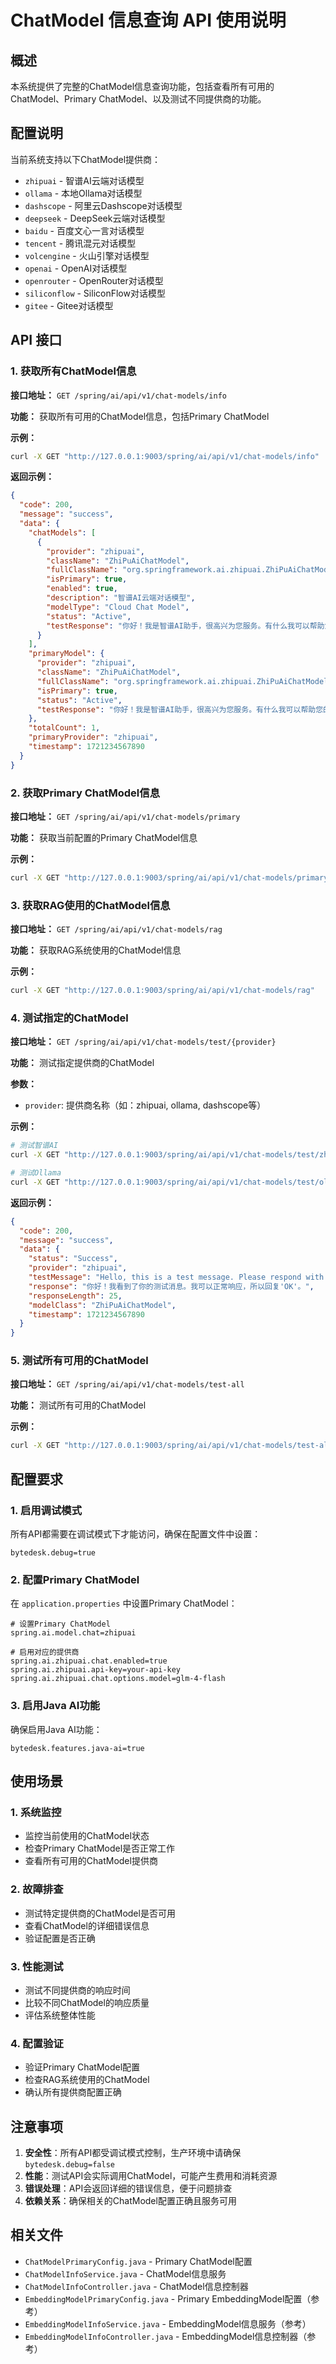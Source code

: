 # ChatModel 信息查询 API 使用说明

## 概述

本系统提供了完整的ChatModel信息查询功能，包括查看所有可用的ChatModel、Primary ChatModel、以及测试不同提供商的功能。

## 配置说明

当前系统支持以下ChatModel提供商：
- `zhipuai` - 智谱AI云端对话模型
- `ollama` - 本地Ollama对话模型  
- `dashscope` - 阿里云Dashscope对话模型
- `deepseek` - DeepSeek云端对话模型
- `baidu` - 百度文心一言对话模型
- `tencent` - 腾讯混元对话模型
- `volcengine` - 火山引擎对话模型
- `openai` - OpenAI对话模型
- `openrouter` - OpenRouter对话模型
- `siliconflow` - SiliconFlow对话模型
- `gitee` - Gitee对话模型

## API 接口

### 1. 获取所有ChatModel信息

**接口地址：** `GET /spring/ai/api/v1/chat-models/info`

**功能：** 获取所有可用的ChatModel信息，包括Primary ChatModel

**示例：**
```bash
curl -X GET "http://127.0.0.1:9003/spring/ai/api/v1/chat-models/info"
```

**返回示例：**
```json
{
  "code": 200,
  "message": "success",
  "data": {
    "chatModels": [
      {
        "provider": "zhipuai",
        "className": "ZhiPuAiChatModel",
        "fullClassName": "org.springframework.ai.zhipuai.ZhiPuAiChatModel",
        "isPrimary": true,
        "enabled": true,
        "description": "智谱AI云端对话模型",
        "modelType": "Cloud Chat Model",
        "status": "Active",
        "testResponse": "你好！我是智谱AI助手，很高兴为您服务。有什么我可以帮助您的吗？..."
      }
    ],
    "primaryModel": {
      "provider": "zhipuai",
      "className": "ZhiPuAiChatModel",
      "fullClassName": "org.springframework.ai.zhipuai.ZhiPuAiChatModel",
      "isPrimary": true,
      "status": "Active",
      "testResponse": "你好！我是智谱AI助手，很高兴为您服务。有什么我可以帮助您的吗？..."
    },
    "totalCount": 1,
    "primaryProvider": "zhipuai",
    "timestamp": 1721234567890
  }
}
```

### 2. 获取Primary ChatModel信息

**接口地址：** `GET /spring/ai/api/v1/chat-models/primary`

**功能：** 获取当前配置的Primary ChatModel信息

**示例：**
```bash
curl -X GET "http://127.0.0.1:9003/spring/ai/api/v1/chat-models/primary"
```

### 3. 获取RAG使用的ChatModel信息

**接口地址：** `GET /spring/ai/api/v1/chat-models/rag`

**功能：** 获取RAG系统使用的ChatModel信息

**示例：**
```bash
curl -X GET "http://127.0.0.1:9003/spring/ai/api/v1/chat-models/rag"
```

### 4. 测试指定的ChatModel

**接口地址：** `GET /spring/ai/api/v1/chat-models/test/{provider}`

**功能：** 测试指定提供商的ChatModel

**参数：**
- `provider`: 提供商名称（如：zhipuai, ollama, dashscope等）

**示例：**
```bash
# 测试智谱AI
curl -X GET "http://127.0.0.1:9003/spring/ai/api/v1/chat-models/test/zhipuai"

# 测试Ollama
curl -X GET "http://127.0.0.1:9003/spring/ai/api/v1/chat-models/test/ollama"
```

**返回示例：**
```json
{
  "code": 200,
  "message": "success",
  "data": {
    "status": "Success",
    "provider": "zhipuai",
    "testMessage": "Hello, this is a test message. Please respond with 'OK' if you can see this.",
    "response": "你好！我看到了你的测试消息。我可以正常响应，所以回复'OK'。",
    "responseLength": 25,
    "modelClass": "ZhiPuAiChatModel",
    "timestamp": 1721234567890
  }
}
```

### 5. 测试所有可用的ChatModel

**接口地址：** `GET /spring/ai/api/v1/chat-models/test-all`

**功能：** 测试所有可用的ChatModel

**示例：**
```bash
curl -X GET "http://127.0.0.1:9003/spring/ai/api/v1/chat-models/test-all"
```

## 配置要求

### 1. 启用调试模式

所有API都需要在调试模式下才能访问，确保在配置文件中设置：

```properties
bytedesk.debug=true
```

### 2. 配置Primary ChatModel

在 `application.properties` 中设置Primary ChatModel：

```properties
# 设置Primary ChatModel
spring.ai.model.chat=zhipuai

# 启用对应的提供商
spring.ai.zhipuai.chat.enabled=true
spring.ai.zhipuai.api-key=your-api-key
spring.ai.zhipuai.chat.options.model=glm-4-flash
```

### 3. 启用Java AI功能

确保启用Java AI功能：

```properties
bytedesk.features.java-ai=true
```

## 使用场景

### 1. 系统监控
- 监控当前使用的ChatModel状态
- 检查Primary ChatModel是否正常工作
- 查看所有可用的ChatModel提供商

### 2. 故障排查
- 测试特定提供商的ChatModel是否可用
- 查看ChatModel的详细错误信息
- 验证配置是否正确

### 3. 性能测试
- 测试不同提供商的响应时间
- 比较不同ChatModel的响应质量
- 评估系统整体性能

### 4. 配置验证
- 验证Primary ChatModel配置
- 检查RAG系统使用的ChatModel
- 确认所有提供商配置正确

## 注意事项

1. **安全性**：所有API都受调试模式控制，生产环境中请确保 `bytedesk.debug=false`
2. **性能**：测试API会实际调用ChatModel，可能产生费用和消耗资源
3. **错误处理**：API会返回详细的错误信息，便于问题排查
4. **依赖关系**：确保相关的ChatModel配置正确且服务可用

## 相关文件

- `ChatModelPrimaryConfig.java` - Primary ChatModel配置
- `ChatModelInfoService.java` - ChatModel信息服务
- `ChatModelInfoController.java` - ChatModel信息控制器
- `EmbeddingModelPrimaryConfig.java` - Primary EmbeddingModel配置（参考）
- `EmbeddingModelInfoService.java` - EmbeddingModel信息服务（参考）
- `EmbeddingModelInfoController.java` - EmbeddingModel信息控制器（参考） 